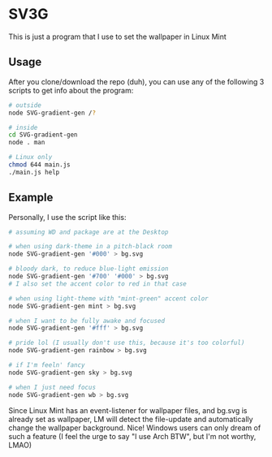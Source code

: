 # SV3G
This is just a program that I use to set the wallpaper in Linux Mint

## Usage

After you clone/download the repo (duh), you can use any of the following 3 scripts to get info about the program:
```sh
# outside
node SVG-gradient-gen /?

# inside
cd SVG-gradient-gen
node . man

# Linux only
chmod 644 main.js
./main.js help
```

## Example

Personally, I use the script like this:
```sh
# assuming WD and package are at the Desktop

# when using dark-theme in a pitch-black room
node SVG-gradient-gen '#000' > bg.svg

# bloody dark, to reduce blue-light emission
node SVG-gradient-gen '#700' '#000' > bg.svg
# I also set the accent color to red in that case

# when using light-theme with "mint-green" accent color
node SVG-gradient-gen mint > bg.svg

# when I want to be fully awake and focused
node SVG-gradient-gen '#fff' > bg.svg

# pride lol (I usually don't use this, because it's too colorful)
node SVG-gradient-gen rainbow > bg.svg

# if I'm feeln' fancy
node SVG-gradient-gen sky > bg.svg

# when I just need focus
node SVG-gradient-gen wb > bg.svg
```

Since Linux Mint has an event-listener for wallpaper files, and bg.svg is already set as wallpaper, LM will detect the file-update and automatically change the wallpaper background. Nice! Windows users can only dream of such a feature (I feel the urge to say "I use Arch BTW", but I'm not worthy, LMAO)

